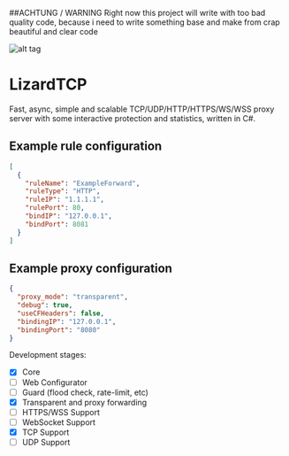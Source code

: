 ##ACHTUNG / WARNING
Right now this project will write with too bad quality code, because i need to write something base and make from crap beautiful and clear code


![alt tag](https://github.com/GiaNTizmO/LizardTCP/blob/master/bg.png)
# LizardTCP
Fast, async, simple and scalable TCP/UDP/HTTP/HTTPS/WS/WSS proxy server with some interactive protection and statistics, written in C#.

## Example rule configuration

```json
[
  {
    "ruleName": "ExampleForward",
    "ruleType": "HTTP",
    "ruleIP": "1.1.1.1",
    "rulePort": 80,
    "bindIP": "127.0.0.1",
    "bindPort": 8081
  }
]
```

## Example proxy configuration

```json
{
  "proxy_mode": "transparent",
  "debug": true,
  "useCFHeaders": false,
  "bindingIP": "127.0.0.1",
  "bindingPort": "8080"
}
```

Development stages:
- [x] Core
- [ ] Web Configurator
- [ ] Guard (flood check, rate-limit, etc)
- [x] Transparent and proxy forwarding
- [ ] HTTPS/WSS Support
- [ ] WebSocket Support
- [x] TCP Support
- [ ] UDP Support
